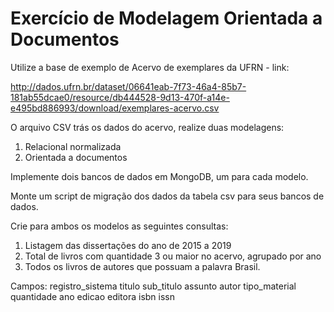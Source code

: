 # Exercício de Modelagem Orientada a Documentos

Utilize a base de exemplo de Acervo de exemplares da UFRN - link:

http://dados.ufrn.br/dataset/06641eab-7f73-46a4-85b7-181ab55dcae0/resource/db444528-9d13-470f-a14e-e495bd886993/download/exemplares-acervo.csv

O arquivo CSV trás os dados do acervo, realize duas modelagens:

1) Relacional normalizada
2) Orientada a documentos

Implemente dois bancos de dados em MongoDB, um para cada modelo.

Monte um script de migração dos dados da tabela csv para seus bancos de dados.

Crie para ambos os modelos as seguintes consultas:

1) Listagem das dissertações do ano de 2015 a 2019
2) Total de livros com quantidade 3 ou maior no acervo, agrupado por ano
3) Todos os livros de autores que possuam a palavra Brasil.


Campos:
registro_sistema
titulo
sub_titulo
assunto
autor
tipo_material
quantidade
ano
edicao
editora
isbn
issn


